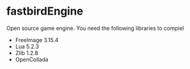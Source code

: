 fastbirdEngine
==============

Open source game engine.
You need the following libraries to compiel

 * FreeImage 3.15.4
 * Lua 5.2.3
 * Zlib 1.2.8
 * OpenCollada
